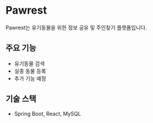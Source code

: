 # Pawrest

Pawrest는 유기동물을 위한 정보 공유 및 주인찾기 플랫폼입니다.

## 주요 기능

-   유기동물 검색
-   실종 동물 등록
-   추가 기능 예정

## 기술 스택

-   Spring Boot, React, MySQL

